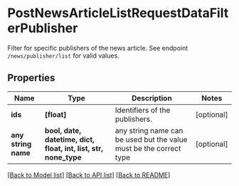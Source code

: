 # PostNewsArticleListRequestDataFilterPublisher

Filter for specific publishers of the news article. See endpoint `/news/publisher/list` for valid values.

## Properties
Name | Type | Description | Notes
------------ | ------------- | ------------- | -------------
**ids** | **[float]** | Identifiers of the publishers. | [optional] 
**any string name** | **bool, date, datetime, dict, float, int, list, str, none_type** | any string name can be used but the value must be the correct type | [optional]

[[Back to Model list]](../README.md#documentation-for-models) [[Back to API list]](../README.md#documentation-for-api-endpoints) [[Back to README]](../README.md)


